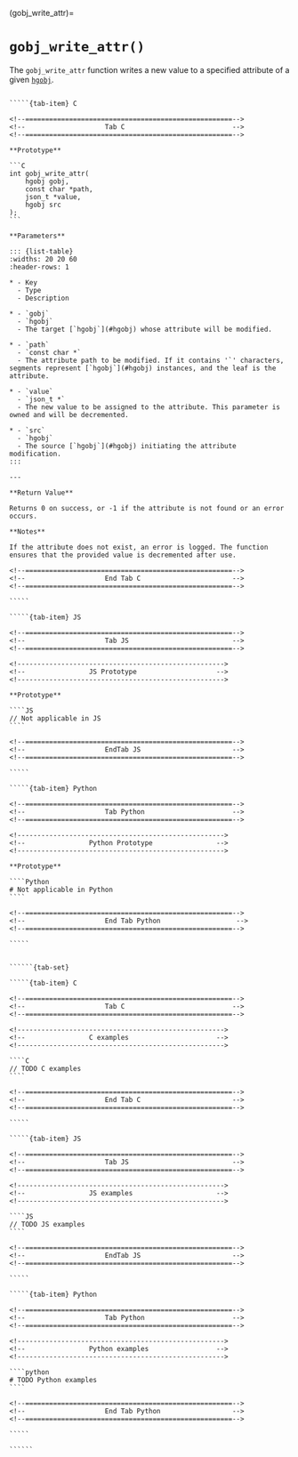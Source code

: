 <!-- ============================================================== -->
(gobj_write_attr)=
# `gobj_write_attr()`
<!-- ============================================================== -->

The `gobj_write_attr` function writes a new value to a specified attribute of a given [`hgobj`](#hgobj).

<!------------------------------------------------------------>
<!--                    Prototypes                          -->
<!------------------------------------------------------------>

``````{tab-set}

`````{tab-item} C

<!--====================================================-->
<!--                    Tab C                           -->
<!--====================================================-->

**Prototype**

```C
int gobj_write_attr(
    hgobj gobj,
    const char *path,
    json_t *value,
    hgobj src
);
```

**Parameters**

::: {list-table}
:widths: 20 20 60
:header-rows: 1

* - Key
  - Type
  - Description

* - `gobj`
  - `hgobj`
  - The target [`hgobj`](#hgobj) whose attribute will be modified.

* - `path`
  - `const char *`
  - The attribute path to be modified. If it contains '`' characters, segments represent [`hgobj`](#hgobj) instances, and the leaf is the attribute.

* - `value`
  - `json_t *`
  - The new value to be assigned to the attribute. This parameter is owned and will be decremented.

* - `src`
  - `hgobj`
  - The source [`hgobj`](#hgobj) initiating the attribute modification.
:::

---

**Return Value**

Returns 0 on success, or -1 if the attribute is not found or an error occurs.

**Notes**

If the attribute does not exist, an error is logged. The function ensures that the provided value is decremented after use.

<!--====================================================-->
<!--                    End Tab C                       -->
<!--====================================================-->

`````

`````{tab-item} JS

<!--====================================================-->
<!--                    Tab JS                          -->
<!--====================================================-->

<!---------------------------------------------------->
<!--                JS Prototype                    -->
<!---------------------------------------------------->

**Prototype**

````JS
// Not applicable in JS
````

<!--====================================================-->
<!--                    EndTab JS                       -->
<!--====================================================-->

`````

`````{tab-item} Python

<!--====================================================-->
<!--                    Tab Python                      -->
<!--====================================================-->

<!---------------------------------------------------->
<!--                Python Prototype                -->
<!---------------------------------------------------->

**Prototype**

````Python
# Not applicable in Python
````

<!--====================================================-->
<!--                    End Tab Python                   -->
<!--====================================================-->

`````

``````

<!------------------------------------------------------------>
<!--                    Examples                            -->
<!------------------------------------------------------------>

```````{dropdown} Examples

``````{tab-set}

`````{tab-item} C

<!--====================================================-->
<!--                    Tab C                           -->
<!--====================================================-->

<!---------------------------------------------------->
<!--                C examples                      -->
<!---------------------------------------------------->

````C
// TODO C examples
````

<!--====================================================-->
<!--                    End Tab C                       -->
<!--====================================================-->

`````

`````{tab-item} JS

<!--====================================================-->
<!--                    Tab JS                          -->
<!--====================================================-->

<!---------------------------------------------------->
<!--                JS examples                     -->
<!---------------------------------------------------->

````JS
// TODO JS examples
````

<!--====================================================-->
<!--                    EndTab JS                       -->
<!--====================================================-->

`````

`````{tab-item} Python

<!--====================================================-->
<!--                    Tab Python                      -->
<!--====================================================-->

<!---------------------------------------------------->
<!--                Python examples                 -->
<!---------------------------------------------------->

````python
# TODO Python examples
````

<!--====================================================-->
<!--                    End Tab Python                  -->
<!--====================================================-->

`````

``````

```````

